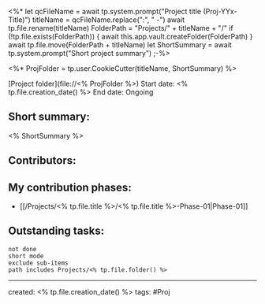<%* let qcFileName = await tp.system.prompt("Project title (Proj-YYx-Title)")
titleName = qcFileName.replace(":", " -")
await tp.file.rename(titleName)
FolderPath = "Projects/" + titleName + "/"
if (!tp.file.exists(FolderPath)) {
    await this.app.vault.createFolder(FolderPath)
}
await tp.file.move(FolderPath +  titleName)
let ShortSummary = await tp.system.prompt("Short project summary") ;-%>

<%* ProjFolder = tp.user.CookieCutter(titleName, ShortSummary) %>

[Project folder](file://<% ProjFolder %>)
Start date: <% tp.file.creation_date() %>
End date:   Ongoing

## Short summary:
<% ShortSummary %>


## Contributors:

## My contribution phases:

- [[/Projects/<% tp.file.title %>/<% tp.file.title %>-Phase-01|Phase-01]]


## Outstanding tasks:
```tasks  
not done
short mode
exclude sub-items
path includes Projects/<% tp.file.folder() %>
```
---
created: <% tp.file.creation_date() %>
tags: #Proj